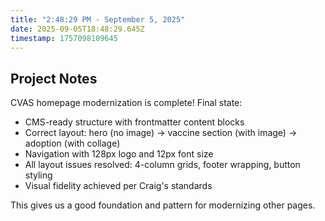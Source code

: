 ```yaml
---
title: "2:48:29 PM - September 5, 2025"
date: 2025-09-05T18:48:29.645Z
timestamp: 1757098109645
---
```


## Project Notes

CVAS homepage modernization is complete! Final state:
- CMS-ready structure with frontmatter content blocks
- Correct layout: hero (no image) -> vaccine section (with image) -> adoption (with collage)
- Navigation with 128px logo and 12px font size
- All layout issues resolved: 4-column grids, footer wrapping, button styling
- Visual fidelity achieved per Craig's standards

This gives us a good foundation and pattern for modernizing other pages.
